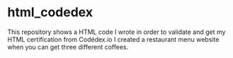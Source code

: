 # html_codedex

This repository shows a HTML code I wrote in order to validate and get my HTML certification from Codédex.io
I created a restaurant menu website when you can get three different coffees.
